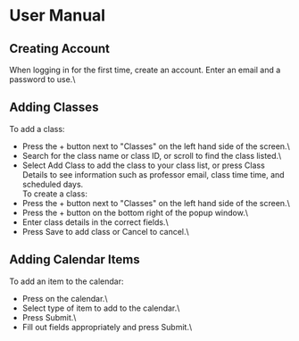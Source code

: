 # User Manual
## Creating Account
When logging in for the first time, create an account. Enter an email and a password to use.\
## Adding Classes
To add a class:
- Press the + button next to "Classes" on the left hand side of the screen.\
- Search for the class name or class ID, or scroll to find the class listed.\
- Select Add Class to add the class to your class list, or press Class Details to see information such as professor email, class time time, and scheduled days.\
To create a class:
- Press the + button next to "Classes" on the left hand side of the screen.\
- Press the + button on the bottom right of the popup window.\
- Enter class details in the correct fields.\
- Press Save to add class or Cancel to cancel.\
## Adding Calendar Items
To add an item to the calendar:
- Press on the calendar.\
- Select type of item to add to the calendar.\
- Press Submit.\
- Fill out fields appropriately and press Submit.\
